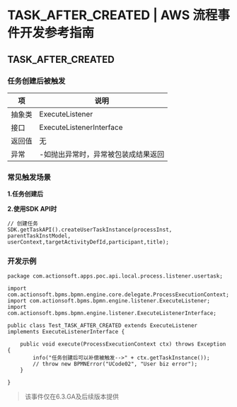 # TASK_AFTER_CREATED | AWS 流程事件开发参考指南

## TASK_AFTER_CREATED

### 任务创建后被触发

项 | 说明  
---|---  
抽象类 | ExecuteListener  
接口 | ExecuteListenerInterface  
返回值 | 无  
异常 | -如抛出异常时，异常被包装成结果返回  
  
### 常见触发场景

**1.任务创建后**

**2.使用SDK API时**
    
    
    // 创建任务
    SDK.getTaskAPI().createUserTaskInstance(processInst, parentTaskInstModel, userContext,targetActivityDefId,participant,title);
    

### 开发示例
    
    
    package com.actionsoft.apps.poc.api.local.process.listener.usertask;
    
    import com.actionsoft.bpms.bpmn.engine.core.delegate.ProcessExecutionContext;
    import com.actionsoft.bpms.bpmn.engine.listener.ExecuteListener;
    import com.actionsoft.bpms.bpmn.engine.listener.ExecuteListenerInterface;
    
    public class Test_TASK_AFTER_CREATED extends ExecuteListener implements ExecuteListenerInterface {
    
        public void execute(ProcessExecutionContext ctx) throws Exception {
            info("任务创建后可以补偿被触发-->" + ctx.getTaskInstance());
            // throw new BPMNError("UCode02", "User biz error");
        }
    
    }
    

> 该事件仅在6.3.GA及后续版本提供